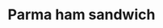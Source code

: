 ---
title: 'Parma ham sandwich'
description: 'Organic homemade whole-grain bun with artichoke cream, lettuce, parma or serrano ham, and fresh tomato. '
color: '#008b23'
price: '60'
size: '1'
meta:
    id: 061bd30824f32dc77befd6104d8ef02c304d6fa7
    parentId: f20f57fa9c3d8bff0902cfb33f350091a3a48d51
    language: en
---